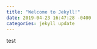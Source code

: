 ```yaml
---
title: "Welcome to Jekyll!"
date: 2019-04-23 16:47:28 -0400
categories: jekyll update
---
```


test

